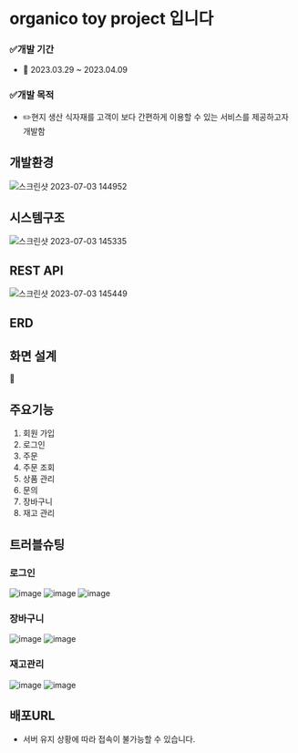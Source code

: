 # organico toy project 입니다
### ✅개발 기간
- 📅 2023.03.29 ~ 2023.04.09
### ✅개발 목적
- ✏️현지 생산 식자재를 고객이 보다 간편하게 이용할 수 있는 서비스를 제공하고자 개발함 
## 개발환경
![스크린샷 2023-07-03 144952](https://github.com/yoon265536/organico/assets/134990199/8a6bedbe-b9c7-4a6d-aff1-4629487248ac)
## 시스템구조
![스크린샷 2023-07-03 145335](https://github.com/yoon265536/organico/assets/134990199/4a60080f-8c22-49e8-8d66-5623d88a65d6)
## REST API
 ![스크린샷 2023-07-03 145449](https://github.com/yoon265536/organico/assets/134990199/db250dba-55e8-4675-8d74-62f736c13df7)
   
## ERD


## 화면 설계
   📝 

## 주요기능
1. 회원 가입
2. 로그인
3. 주문
4. 주문 조회
5. 상품 관리
6. 문의
7. 장바구니
8. 재고 관리

## 트러블슈팅
### 로그인
![image](https://github.com/Neo9ri/oneshot/assets/116098324/9b16c991-c3f8-4901-8248-297f80491dd1)
![image](https://github.com/Neo9ri/oneshot/assets/116098324/0787c041-48e4-42bb-8d45-413866f59059)
![image](https://github.com/Neo9ri/oneshot/assets/116098324/bd0fdce0-d8a3-4c2f-b398-5f1f3c829426)

### 장바구니
![image](https://github.com/Neo9ri/oneshot/assets/116098324/9d4bf557-d179-4952-9a37-9d1c8d096b74)
![image](https://github.com/Neo9ri/oneshot/assets/116098324/83d15c6b-723d-4f9c-8162-57bf53fa0f5c)

### 재고관리
![image](https://github.com/Neo9ri/oneshot/assets/116098324/3e02f0f6-93be-4ea8-944b-01882d719306)
![image](https://github.com/Neo9ri/oneshot/assets/116098324/ef7407d3-9e33-4adb-b2f6-371ee1801801)


## 배포URL
* 서버 유지 상황에 따라 접속이 불가능할 수 있습니다.

